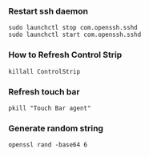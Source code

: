 ### Restart ssh daemon
```
sudo launchctl stop com.openssh.sshd
sudo launchctl start com.openssh.sshd
```
### How to Refresh Control Strip
```killall ControlStrip```
### Refresh touch bar
```pkill "Touch Bar agent"```

### Generate random string
```
openssl rand -base64 6
```
